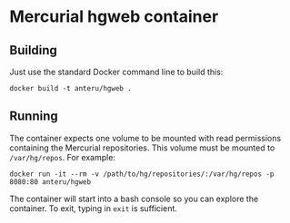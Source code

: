 Mercurial hgweb container
=========================

Building
--------

Just use the standard Docker command line to build this:

    docker build -t anteru/hgweb .

Running
-------

The container expects one volume to be mounted with read permissions containing the Mercurial repositories. This volume must be mounted to `/var/hg/repos`. For example:

    docker run -it --rm -v /path/to/hg/repositories/:/var/hg/repos -p 8080:80 anteru/hgweb

The container will start into a bash console so you can explore the container. To exit, typing in `exit` is sufficient.
